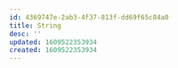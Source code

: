 ```yaml
---
id: 4369747e-2ab3-4f37-813f-dd69f65c84a0
title: String
desc: ''
updated: 1609522353934
created: 1609522353934
---
```



